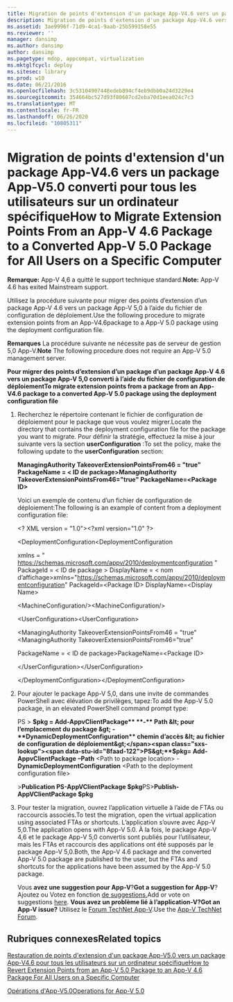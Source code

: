 ```yaml
---
title: Migration de points d'extension d'un package App-V4.6 vers un package App-V5.0 converti pour tous les utilisateurs sur un ordinateur spécifique
description: Migration de points d'extension d'un package App-V4.6 vers un package App-V5.0 converti pour tous les utilisateurs sur un ordinateur spécifique
ms.assetid: 3ae9996f-71d9-4ca1-9aab-25b599158e55
ms.reviewer: ''
manager: dansimp
ms.author: dansimp
author: dansimp
ms.pagetype: mdop, appcompat, virtualization
ms.mktglfcycl: deploy
ms.sitesec: library
ms.prod: w10
ms.date: 06/21/2016
ms.openlocfilehash: 3c53104907448edeb894cf4eb9dbb0a24d3229e4
ms.sourcegitcommit: 354664bc527d93f80687cd2eba70d1eea024c7c3
ms.translationtype: MT
ms.contentlocale: fr-FR
ms.lasthandoff: 06/26/2020
ms.locfileid: "10805311"
---
```

# <span data-ttu-id="8faad-103">Migration de points d'extension d'un package App-V4.6 vers un package App-V5.0 converti pour tous les utilisateurs sur un ordinateur spécifique</span><span class="sxs-lookup"><span data-stu-id="8faad-103">How to Migrate Extension Points From an App-V 4.6 Package to a Converted App-V 5.0 Package for All Users on a Specific Computer</span></span>

<span data-ttu-id="8faad-104">**Remarque:** App-V 4,6 a quitté le support technique standard.</span><span class="sxs-lookup"><span data-stu-id="8faad-104">**Note:** App-V 4.6 has exited Mainstream support.</span></span>

<span data-ttu-id="8faad-105">Utilisez la procédure suivante pour migrer des points d’extension d’un package App-V 4.6 vers un package App-V 5,0 à l’aide du fichier de configuration de déploiement.</span><span class="sxs-lookup"><span data-stu-id="8faad-105">Use the following procedure to migrate extension points from an App-V4.6package to a App-V 5.0 package using the deployment configuration file.</span></span>

<span data-ttu-id="8faad-106">**Remarques**  La procédure suivante ne nécessite pas de serveur de gestion 5,0 App-V.</span><span class="sxs-lookup"><span data-stu-id="8faad-106">**Note** The following procedure does not require an App-V 5.0 management server.</span></span>

 

**<span data-ttu-id="8faad-107">Pour migrer des points d’extension d’un package d’un package App-V 4.6 vers un package App-V 5,0 converti à l’aide du fichier de configuration de déploiement</span><span class="sxs-lookup"><span data-stu-id="8faad-107">To migrate extension points from a package from an App-V4.6 package to a converted App-V 5.0 package using the deployment configuration file</span></span>**

1. <span data-ttu-id="8faad-108">Recherchez le répertoire contenant le fichier de configuration de déploiement pour le package que vous voulez migrer.</span><span class="sxs-lookup"><span data-stu-id="8faad-108">Locate the directory that contains the deployment configuration file for the package you want to migrate.</span></span> <span data-ttu-id="8faad-109">Pour définir la stratégie, effectuez la mise à jour suivante vers la section **userConfiguration** :</span><span class="sxs-lookup"><span data-stu-id="8faad-109">To set the policy, make the following update to the **userConfiguration** section:</span></span>

   **<span data-ttu-id="8faad-110">ManagingAuthority TakeoverExtensionPointsFrom46 = "true" PackageName = &lt; ID de package&gt;</span><span class="sxs-lookup"><span data-stu-id="8faad-110">ManagingAuthority TakeoverExtensionPointsFrom46="true" PackageName=&lt;Package ID&gt;</span></span>**

   <span data-ttu-id="8faad-111">Voici un exemple de contenu d’un fichier de configuration de déploiement:</span><span class="sxs-lookup"><span data-stu-id="8faad-111">The following is an example of content from a deployment configuration file:</span></span>

   <span data-ttu-id="8faad-112">&lt;? XML version = "1.0"&gt;</span><span class="sxs-lookup"><span data-stu-id="8faad-112">&lt;?xml version="1.0" ?&gt;</span></span>

   <span data-ttu-id="8faad-113">&lt;DeploymentConfiguration</span><span class="sxs-lookup"><span data-stu-id="8faad-113">&lt;DeploymentConfiguration</span></span>

   <span data-ttu-id="8faad-114">xmlns = " <https://schemas.microsoft.com/appv/2010/deploymentconfiguration> " PackageId = &lt; ID de package &gt; DisplayName = &lt; nom d’affichage&gt;</span><span class="sxs-lookup"><span data-stu-id="8faad-114">xmlns="<https://schemas.microsoft.com/appv/2010/deploymentconfiguration>" PackageId=&lt;Package ID&gt; DisplayName=&lt;Display Name&gt;</span></span>

   <span data-ttu-id="8faad-115">&lt;MachineConfiguration/&gt;</span><span class="sxs-lookup"><span data-stu-id="8faad-115">&lt;MachineConfiguration/&gt;</span></span>

   <span data-ttu-id="8faad-116">&lt;UserConfiguration&gt;</span><span class="sxs-lookup"><span data-stu-id="8faad-116">&lt;UserConfiguration&gt;</span></span>

   <span data-ttu-id="8faad-117">&lt;ManagingAuthority TakeoverExtensionPointsFrom46 = "true"</span><span class="sxs-lookup"><span data-stu-id="8faad-117">&lt;ManagingAuthority TakeoverExtensionPointsFrom46="true"</span></span>

   <span data-ttu-id="8faad-118">PackageName = &lt; ID de package&gt;</span><span class="sxs-lookup"><span data-stu-id="8faad-118">PackageName=&lt;Package ID&gt;</span></span>

   <span data-ttu-id="8faad-119">&lt;/UserConfiguration&gt;</span><span class="sxs-lookup"><span data-stu-id="8faad-119">&lt;/UserConfiguration&gt;</span></span>

   <span data-ttu-id="8faad-120">&lt;/DeploymentConfiguration&gt;</span><span class="sxs-lookup"><span data-stu-id="8faad-120">&lt;/DeploymentConfiguration&gt;</span></span>

2. <span data-ttu-id="8faad-121">Pour ajouter le package App-V 5,0, dans une invite de commandes PowerShell avec élévation de privilèges, tapez:</span><span class="sxs-lookup"><span data-stu-id="8faad-121">To add the App-V 5.0 package, in an elevated PowerShell command prompt type:</span></span>

   <span data-ttu-id="8faad-122">PS &gt; **$pkg = Add-AppvClientPackage** **-** Path &lt; pour l’emplacement du package &gt;  - **DynamicDeploymentConfiguration** chemin d’accès &lt; au fichier de configuration de déploiement&gt;</span><span class="sxs-lookup"><span data-stu-id="8faad-122">PS&gt;**$pkg= Add-AppvClientPackage** **–Path** &lt;Path to package location&gt; -**DynamicDeploymentConfiguration** &lt;Path to the deployment configuration file&gt;</span></span>

   <span data-ttu-id="8faad-123">&gt;**Publication PS-AppVClientPackage $pkg**</span><span class="sxs-lookup"><span data-stu-id="8faad-123">PS&gt;**Publish-AppVClientPackage $pkg**</span></span>

3. <span data-ttu-id="8faad-124">Pour tester la migration, ouvrez l’application virtuelle à l’aide de FTAs ou raccourcis associés.</span><span class="sxs-lookup"><span data-stu-id="8faad-124">To test the migration, open the virtual application using associated FTAs or shortcuts.</span></span> <span data-ttu-id="8faad-125">L’application s’ouvre avec App-V 5,0.</span><span class="sxs-lookup"><span data-stu-id="8faad-125">The application opens with App-V 5.0.</span></span> <span data-ttu-id="8faad-126">À la fois, le package App-V 4,6 et le package App-V 5,0 convertis sont publiés pour l’utilisateur, mais les FTAs et raccourcis des applications ont été supposés par le package App-V 5,0.</span><span class="sxs-lookup"><span data-stu-id="8faad-126">Both, the App-V 4.6 package and the converted App-V 5.0 package are published to the user, but the FTAs and shortcuts for the applications have been assumed by the App-V 5.0 package.</span></span>

   <span data-ttu-id="8faad-127">Vous **avez une suggestion pour App-V**?</span><span class="sxs-lookup"><span data-stu-id="8faad-127">**Got a suggestion for App-V**?</span></span> <span data-ttu-id="8faad-128">Ajoutez ou Votez en fonction [de suggestions.](http://appv.uservoice.com/forums/280448-microsoft-application-virtualization)</span><span class="sxs-lookup"><span data-stu-id="8faad-128">Add or vote on suggestions [here](http://appv.uservoice.com/forums/280448-microsoft-application-virtualization).</span></span> **<span data-ttu-id="8faad-129">Vous avez un problème lié à l’application-V?</span><span class="sxs-lookup"><span data-stu-id="8faad-129">Got an App-V issue?</span></span>** <span data-ttu-id="8faad-130">Utilisez le [Forum TechNet App-V](https://social.technet.microsoft.com/Forums/home?forum=mdopappv).</span><span class="sxs-lookup"><span data-stu-id="8faad-130">Use the [App-V TechNet Forum](https://social.technet.microsoft.com/Forums/home?forum=mdopappv).</span></span>

## <span data-ttu-id="8faad-131">Rubriques connexes</span><span class="sxs-lookup"><span data-stu-id="8faad-131">Related topics</span></span>


[<span data-ttu-id="8faad-132">Restauration de points d'extension d'un package App-V5.0 vers un package App-V4.6 pour tous les utilisateurs sur un ordinateur spécifique</span><span class="sxs-lookup"><span data-stu-id="8faad-132">How to Revert Extension Points from an App-V 5.0 Package to an App-V 4.6 Package For All Users on a Specific Computer</span></span>](how-to-revert-extension-points-from-an-app-v-50-package-to-an-app-v-46-package-for-all-users-on-a-specific-computer.md)

[<span data-ttu-id="8faad-133">Opérations d'App-V5.0</span><span class="sxs-lookup"><span data-stu-id="8faad-133">Operations for App-V 5.0</span></span>](operations-for-app-v-50.md)

 

 





